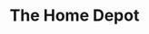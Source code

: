 ---
title: "The Home Depot"
url: /port-saint-lucie/the-home-depot-saint-lucie-west-boulevard/
shop: Baumarkt
---